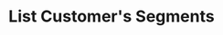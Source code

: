 ---
title: List Customer's Segments
type: endpoint
category: 639ba2628407100061f5faac
slug: list-customer-segments
parentDoc: 639ba2658407100061f5fab7
hidden: false
order: 5
---